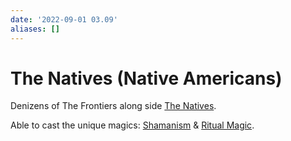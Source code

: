 ```yaml
---
date: '2022-09-01 03.09'
aliases: []
---
```


# The Natives (Native Americans)
Denizens of The Frontiers along side [The Natives](The%20Natives.md).

Able to cast the unique magics: [Shamanism](Shamanism.md) & [Ritual Magic](Ritual%20Magic.md).
